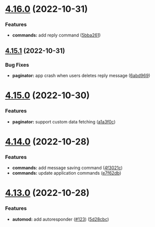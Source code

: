 # [4.16.0](https://github.com/onesoft-sudo/sudobot/compare/v4.15.1...v4.16.0) (2022-10-31)


### Features

* **commands:** add reply command ([5bba261](https://github.com/onesoft-sudo/sudobot/commit/5bba261ab10c477d405ebf95b931505dd6b4e2f8))



## [4.15.1](https://github.com/onesoft-sudo/sudobot/compare/v4.15.0...v4.15.1) (2022-10-31)


### Bug Fixes

* **paginator:** app crash when users deletes reply message ([6abd969](https://github.com/onesoft-sudo/sudobot/commit/6abd96908e3a9853432b90d9f69c4f06b4092dac))



# [4.15.0](https://github.com/onesoft-sudo/sudobot/compare/v4.14.0...v4.15.0) (2022-10-30)


### Features

* **paginator:** support custom data fetching ([a1a3f0c](https://github.com/onesoft-sudo/sudobot/commit/a1a3f0c02833afeeb1c7c186d7a928a20f316325))



# [4.14.0](https://github.com/onesoft-sudo/sudobot/compare/v4.13.0...v4.14.0) (2022-10-28)


### Features

* **commands:** add message saving command ([4f3021c](https://github.com/onesoft-sudo/sudobot/commit/4f3021c6e068e8a78904973cd65a84613c457882))
* **commands:** update application commands ([e7f62db](https://github.com/onesoft-sudo/sudobot/commit/e7f62dbe11e90f2a88391210a2d752531667eaa3))



# [4.13.0](https://github.com/onesoft-sudo/sudobot/compare/v4.12.3...v4.13.0) (2022-10-28)


### Features

* **automod:** add autoresponder ([#123](https://github.com/onesoft-sudo/sudobot/issues/123)) ([5d28cbc](https://github.com/onesoft-sudo/sudobot/commit/5d28cbc643d774fddfb0112dc85c6e356669224e))



